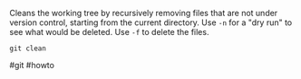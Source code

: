 Cleans the working tree by recursively removing files that are not under version control, starting from the current directory. Use `-n` for a "dry run" to see what would be deleted. Use `-f` to delete the files.

```
git clean
```

#git  #howto 